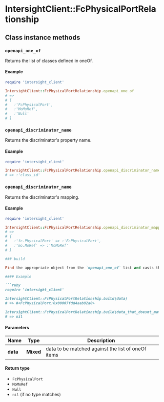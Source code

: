 # IntersightClient::FcPhysicalPortRelationship

## Class instance methods

### `openapi_one_of`

Returns the list of classes defined in oneOf.

#### Example

```ruby
require 'intersight_client'

IntersightClient::FcPhysicalPortRelationship.openapi_one_of
# =>
# [
#   :'FcPhysicalPort',
#   :'MoMoRef',
#   :'Null'
# ]
```

### `openapi_discriminator_name`

Returns the discriminator's property name.

#### Example

```ruby
require 'intersight_client'

IntersightClient::FcPhysicalPortRelationship.openapi_discriminator_name
# => :'class_id'
```

### `openapi_discriminator_name`

Returns the discriminator's mapping.

#### Example

```ruby
require 'intersight_client'

IntersightClient::FcPhysicalPortRelationship.openapi_discriminator_mapping
# =>
# {
#   :'fc.PhysicalPort' => :'FcPhysicalPort',
#   :'mo.MoRef' => :'MoMoRef'
# }

### build

Find the appropriate object from the `openapi_one_of` list and casts the data into it.

#### Example

```ruby
require 'intersight_client'

IntersightClient::FcPhysicalPortRelationship.build(data)
# => #<FcPhysicalPort:0x00007fdd4aab02a0>

IntersightClient::FcPhysicalPortRelationship.build(data_that_doesnt_match)
# => nil
```

#### Parameters

| Name | Type | Description |
| ---- | ---- | ----------- |
| **data** | **Mixed** | data to be matched against the list of oneOf items |

#### Return type

- `FcPhysicalPort`
- `MoMoRef`
- `Null`
- `nil` (if no type matches)

